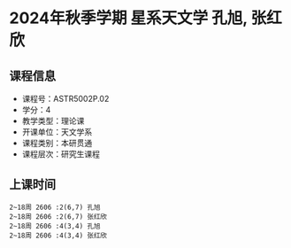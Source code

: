 # 2024年秋季学期 星系天文学 孔旭, 张红欣






## 课程信息

- 课程号：ASTR5002P.02
- 学分：4
- 教学类型：理论课
- 开课单位：天文学系
- 课程类别：本研贯通
- 课程层次：研究生课程

## 上课时间

```
2~18周 2606 :2(6,7) 孔旭
2~18周 2606 :2(6,7) 张红欣
2~18周 2606 :4(3,4) 孔旭
2~18周 2606 :4(3,4) 张红欣
```

